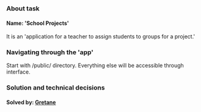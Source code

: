 ### About task

#### Name: 'School Projects'
It is an 'application for a teacher to assign students to groups for a project.'



### Navigating through the 'app'

Start with /public/ directory. Everything else will be accessible through interface.

### Solution and technical decisions



#### Solved by: [Gretane](https://github.com/gretane "Gretane Overview") 